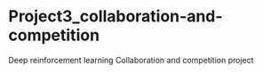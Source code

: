 # Project3_collaboration-and-competition
Deep reinforcement learning Collaboration and competition project
